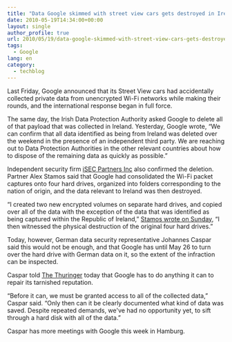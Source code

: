 ```yaml
---
title: "Data Google skimmed with street view cars gets destroyed in Ireland, but that's not good enough for Germany"
date: 2010-05-19T14:34:00+00:00
layout: single
author_profile: true
url: 2010/05/19/data-google-skimmed-with-street-view-cars-gets-destroyed-in-ireland-but-thats-not-good-enough-for-germany/
tags:
  - Google
lang: en
category: 
  - techblog
---
```

Last Friday, Google announced that its Street View cars had accidentally collected private data from unencrypted Wi-Fi networks while making their rounds, and the international response began in full force. 

The same day, the Irish Data Protection Authority asked Google to delete all of that payload that was collected in Ireland. Yesterday, Google wrote, “We can confirm that all data identified as being from Ireland was deleted over the weekend in the presence of an independent third party. We are reaching out to Data Protection Authorities in the other relevant countries about how to dispose of the remaining data as quickly as possible.” 

Independent security firm [iSEC Partners Inc](https://www.isecpartners.com/) also confirmed the deletion. Partner Alex Stamos said that Google had consolidated the Wi-Fi packet captures onto four hard drives, organized into folders corresponding to the nation of origin, and the data relevant to Ireland was then destroyed. 

“I created two new encrypted volumes on separate hard drives, and copied over all of the data with the exception of the data that was identified as being captured within the Republic of Ireland,” [Stamos wrote on Sunday](http://www.google.com/press/pdf/ISEC_Letter.pdf), “I then witnessed the physical destruction of the original four hard drives.” 

Today, however, German data security representative Johannes Caspar said this would not be enough, and that Google has until May 26 to turn over the hard drive with German data on it, so the extent of the infraction can be inspected. 

Caspar told [The Thuringer](http://www.thueringer-allgemeine.de/startseite/detail/-/specific/Datenschutz-Experte-Google-muss-ramponierten-Ruf-wieder-herstellen-874989035) today that Google has to do anything it can to repair its tarnished reputation. 

“Before it can, we must be granted access to all of the collected data,” Caspar said. “Only then can it be clearly documented what kind of data was saved. Despite repeated demands, we've had no opportunity yet, to sift through a hard disk with all of the data.” 

Caspar has more meetings with Google this week in Hamburg.